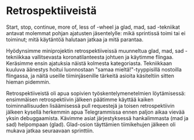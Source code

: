 # Retrospektiiveistä

Start, stop, continue, more of, less of -wheel ja glad, mad, sad -tekniikat antavat molemmat pohjan ajatusten jäsentelylle: mikä sprintissä toimi tai ei toiminut; mitä käytäntöä halutaan jatkaa ja mitä parantaa.

Hyödynsimme miniprojektin retrospektiiveissä muunneltua glad, mad, sad -tekniikkaa vallitsevasta koronatilanteesta johtuen ja käytimme flingaa. Keräsimme ensin ajatuksia näistä kolmesta kategoriasta. Tekniikkaan kuuluva äänestys hoitui luonnostaan "samaa mieltä!"-tyyppisillä nostoilla flingassa, ja näitä useille tiiminjäsenille tärkeitä asioita käsiteltiin sitten hieman pidemmin.

Retrospektiiveistä oli apua sopivien työskentelymenetelmien löytämisessä: ensimmäisen retrospektiivin jälkeen päätimme käyttää kaiken toiminnallisuuden lisäämisessä pull requestejä ja toisen retrospektiivin jälkeen kysellä herkemmin apua Telegrammissa ennen paljon aikaa vievää yksin debuggaamista. Kävimme asiat järjestyksessä hankalimmasta (mad ja sad) helpompaan (glad). Glad-osion täyttämien tiimikehujen jälkeen oli mukava jatkaa seuraavaan sprinttiin.


